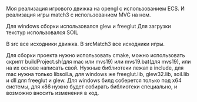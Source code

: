 Моя реализация игрового движка на opengl с использованием ECS. 
И реализация игры match3 с использованием MVC на нем.

Для windows сборки использовался glew и freeglut
Для загрузки текстур использовался SOIL

В src все исходники движка.
В srcMatch3 все исходники игры.

Для сборки проекта нужно использовать cmake, можно использовать скрипт buildProject.sh(для mac или mvs19) или mvs19.bat(для mvs19), или на их основе написать свой. Нужные библиотеки лежат в include, для mac нужна только libsoil.a, для windows же freeglut.lib, glew32.lib, soil.lib и dll для freeglut и glew. Для windows билд соберется только под x64 системы, для x86 нужно будет собирать библиотеки специально, и возможно вносить изменения в код.
